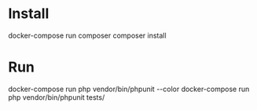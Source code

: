 # Install

docker-compose run composer composer install

# Run

docker-compose run php vendor/bin/phpunit --color
docker-compose run php vendor/bin/phpunit tests/